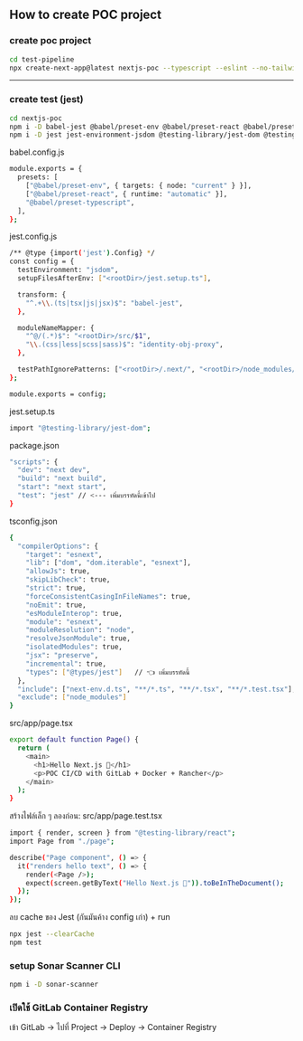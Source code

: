 ## How to create POC project

### create poc project
```bash
cd test-pipeline
npx create-next-app@latest nextjs-poc --typescript --eslint --no-tailwind --app --src-dir --import-alias "@/*"
```
---
### create test (jest)
```bash
cd nextjs-poc
npm i -D babel-jest @babel/preset-env @babel/preset-react @babel/preset-typescript
npm i -D jest jest-environment-jsdom @testing-library/jest-dom @testing-library/react @types/jest
```
babel.config.js
```bash
module.exports = {
  presets: [
    ["@babel/preset-env", { targets: { node: "current" } }],
    ["@babel/preset-react", { runtime: "automatic" }],
    "@babel/preset-typescript",
  ],
};
```
jest.config.js
```bash
/** @type {import('jest').Config} */
const config = {
  testEnvironment: "jsdom",
  setupFilesAfterEnv: ["<rootDir>/jest.setup.ts"],

  transform: {
    "^.+\\.(ts|tsx|js|jsx)$": "babel-jest",
  },

  moduleNameMapper: {
    "^@/(.*)$": "<rootDir>/src/$1",
    "\\.(css|less|scss|sass)$": "identity-obj-proxy",
  },

  testPathIgnorePatterns: ["<rootDir>/.next/", "<rootDir>/node_modules/"],
};

module.exports = config;
```
jest.setup.ts
```bash
import "@testing-library/jest-dom";
```
package.json
```bash
"scripts": {
  "dev": "next dev",
  "build": "next build",
  "start": "next start",
  "test": "jest" // <--- เพิ่มบรรทัดนี้เข้าไป
}
```
tsconfig.json
```bash
{
  "compilerOptions": {
    "target": "esnext",
    "lib": ["dom", "dom.iterable", "esnext"],
    "allowJs": true,
    "skipLibCheck": true,
    "strict": true,
    "forceConsistentCasingInFileNames": true,
    "noEmit": true,
    "esModuleInterop": true,
    "module": "esnext",
    "moduleResolution": "node",
    "resolveJsonModule": true,
    "isolatedModules": true,
    "jsx": "preserve",
    "incremental": true,
    "types": ["@types/jest"]   // 👈 เพิ่มบรรทัดนี้
  },
  "include": ["next-env.d.ts", "**/*.ts", "**/*.tsx", "**/*.test.tsx"], 
  "exclude": ["node_modules"]
}
```
src/app/page.tsx
```bash
export default function Page() {
  return (
    <main>
      <h1>Hello Next.js 🚀</h1>
      <p>POC CI/CD with GitLab + Docker + Rancher</p>
    </main>
  );
}
```
สร้างไฟล์เล็ก ๆ ลองก่อน:
src/app/page.test.tsx
```bash
import { render, screen } from "@testing-library/react";
import Page from "./page";

describe("Page component", () => {
  it("renders hello text", () => {
    render(<Page />);
    expect(screen.getByText("Hello Next.js 🚀")).toBeInTheDocument();
  });
});
```
ลบ cache ของ Jest (กันมันค้าง config เก่า) + run
```bash
npx jest --clearCache
npm test
```

### setup Sonar Scanner CLI
```bash
npm i -D sonar-scanner
```
### เปิดใช้ GitLab Container Registry
เข้า GitLab → ไปที่ Project → Deploy → Container Registry